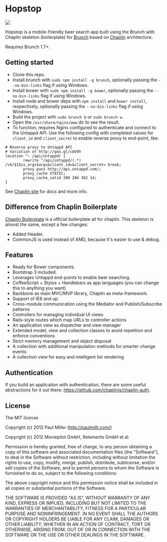 # Hopstop
![](https://f.cloud.github.com/assets/440298/983199/47d5cf20-0847-11e3-89bf-d36f3cd0b844.png)

Hopstop is a mobile-friendly beer search app built using the Brunch with Chaplin skeleton (boilerplate) for [Brunch](http://brunch.io)
based on [Chaplin](http://chaplinjs.org) architecture.

Requires Brunch 1.7+.

## Getting started
* Clone this repo.
* Install brunch with `sudo npm install -g brunch`, optionally passing the `--no-bin-links` flag if using Windows.
* Install bower with `sudo npm install -g bower`, optionally passing the `--no-bin-links` flag if using Windows.
* Install node and bower deps with `npm install` and `bower install`, respectively, optionally passing the `--no-bin-links` flag if using Windows.
* Build the project with `sudo brunch b` or `sudo brunch w`.
* Open the `/usr/share/nginx/www` dir to see the result.
* To function, requires Nginx configured to authenticate and connect to the Untappd API. Use the following config with completed values for `client_id` and `client_secret` to enable reverse proxy to end-point, like:

```
# Reverse proxy to Untappd API
# Variation of http://goo.gl/cAV9h
location ^~ /api/untappd/ {
        rewrite ^/api/untappd/(.*) /v4/$1$is_args$args&client_id=&client_secret= break;
        proxy_pass http://api.untappd.com/;
        proxy_cache STATIC;
        proxy_cache_valid 200 204 302 1d;
}
```

See [Chaplin site](http://chaplinjs.org) for docs and more info.

## Difference from Chaplin Boilerplate
[Chaplin Boilerplate](https://github.com/chaplinjs/chaplin-boilerplate)
is a official boilerplate all for chaplin. This skeleton is almost the same,
except a few changes:

* Added Header.
* CommonJS is used instead of AMD, because it's easier to use & debug.

## Features
* Ready for Bower components.
* Bootstrap 3 included.
* Leverages Untappd end-points to enable beer searching.
* CoffeeScript + Stylus + Handlebars as app languages
(you can change this to anything you want)
* Backbone as main MVC/MVP library, Chaplin as meta-framework.
* Support of IE8 and up.
* Cross-module communication using the Mediator and Publish/Subscribe patterns
* Controllers for managing individual UI views
* Rails-style routes which map URLs to controller actions
* An application view as dispatcher and view manager
* Extended model, view and collection classes to avoid repetition and
enforce conventions
* Strict memory management and object disposal
* A collection with additional manipulation methods for smarter change events
* A collection view for easy and intelligent list rendering

## Authentication
If you build an application with authentication, there are some useful abstractions for it out there: https://github.com/chaplinjs/chaplin-auth.

## License
The MIT license.

Copyright (c) 2012 Paul Miller (http://paulmillr.com/)

Copyright (c) 2012 Moviepilot GmbH, 9elements GmbH et al.

Permission is hereby granted, free of charge, to any person obtaining a copy of
this software and associated documentation files (the "Software"), to deal in
the Software without restriction, including without limitation the rights to
use, copy, modify, merge, publish, distribute, sublicense, and/or sell copies
of the Software, and to permit persons to whom the Software is furnished to do
so, subject to the following conditions:

The above copyright notice and this permission notice shall be included in all
copies or substantial portions of the Software.

THE SOFTWARE IS PROVIDED "AS IS", WITHOUT WARRANTY OF ANY KIND, EXPRESS OR
IMPLIED, INCLUDING BUT NOT LIMITED TO THE WARRANTIES OF MERCHANTABILITY,
FITNESS FOR A PARTICULAR PURPOSE AND NONINFRINGEMENT. IN NO EVENT SHALL THE
AUTHORS OR COPYRIGHT HOLDERS BE LIABLE FOR ANY CLAIM, DAMAGES OR OTHER
LIABILITY, WHETHER IN AN ACTION OF CONTRACT, TORT OR OTHERWISE, ARISING FROM,
OUT OF OR IN CONNECTION WITH THE SOFTWARE OR THE USE OR OTHER DEALINGS IN THE
SOFTWARE.
